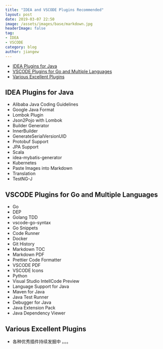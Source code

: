 ```yaml
---
title: "IDEA and VSCODE Plugins Recommended"
layout: post
date: 2019-03-07 22:50
image: /assets/images/base/markdown.jpg
headerImage: false
tag:
- IDEA
- VSCODE
category: blog
author: jiangew
---
```


- [IDEA Plugins for Java](#idea-plugins-for-java)
- [VSCODE Plugins for Go and Multiple Languages](#vscode-plugins-for-go-and-multiple-languages)
- [Various Excellent Plugins](#various-excellent-plugins)

## IDEA Plugins for Java
* Alibaba Java Coding Guidelines
* Google Java Format
* Lombok Plugin
* Json2Pojo with Lombok
* Builder Generator
* InnerBuilder
* GenerateSerialVersionUID
* Protobuf Support
* JPA Support
* Scala
* idea-mybatis-generator
* Kubernetes
* Paste Images into Markdown
* Translation
* TestNG-J

## VSCODE Plugins for Go and Multiple Languages
* Go
* DEP
* Golang TDD
* vscode-go-syntax
* Go Snippets
* Code Runner
* Docker
* Git History
* Markdown TOC
* Markdown PDF
* Prettier Code Formatter
* VSCODE PDF
* VSCODE Icons
* Python
* Visual Studio IntellCode Preview
* Language Support for Java
* Maven for Java
* Java Test Runner
* Debugger for Java
* Java Extension Pack
* Java Dependency Viewer

## Various Excellent Plugins
* 各种优秀插件持续发掘中 。。。

